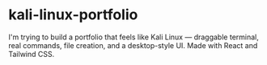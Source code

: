 # kali-linux-portfolio
I'm trying to build a portfolio that feels like Kali Linux — draggable terminal, real commands, file creation, and a desktop-style UI. Made with React and Tailwind CSS.
